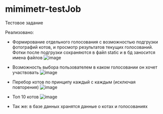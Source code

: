 # mimimetr-testJob
Тестовое задание

Реализовано: 
 - Формирование отдельного голосования с возможностью подгрузки фотографий котов, и просмотр результатов текущих голосований. 
   Фотки после подгрузки сохраняются в файл static и в бд заносится имена файлов
![image](https://github.com/nursabir/mimimetr-testJob/assets/108527423/d90b364c-c452-4581-b494-7c0d8a5c4617)

 - Возможность выбора пользователем в каком голосовании он хочет участвовать
   ![image](https://github.com/nursabir/mimimetr-testJob/assets/108527423/e6393667-fddd-479c-b4ed-f34c7f74a3c5)

 - Перебор котов по принципу каждый с каждым (исключая повторения)
   ![image](https://github.com/nursabir/mimimetr-testJob/assets/108527423/1a4bde0d-d393-4c2b-9007-c97cc8b2b8c5)

 - Топ 10 котов
   ![image](https://github.com/nursabir/mimimetr-testJob/assets/108527423/14a779f5-8f5a-4439-b567-2179ce180c84)

- Так же: в базе данных хранятся данные о котах и голосованиях



